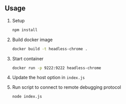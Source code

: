 ## Usage

1. Setup

    ```sh
    npm install
    ```

2. Build docker image

    ```sh
    docker build -t headless-chrome .
    ```

3. Start container

    ```sh
    docker run -p 9222:9222 headless-chrome
    ```

4. Update the host option in `index.js`

5. Run script to connect to remote debugging protocol

    ```sh
    node index.js
    ```
